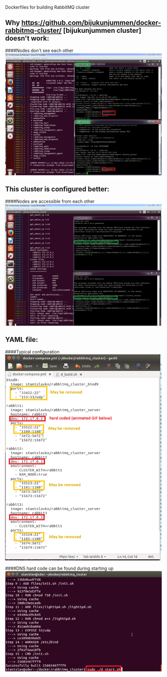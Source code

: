 Dockerfiles for building RabbitMQ cluster

Why https://github.com/bijukunjummen/docker-rabbitmq-cluster/ [bijukunjummen cluster] doesn't work:
------------
####Nodes don't see each other
![cluster overview](images/bijukunjummen_02.png)

This cluster is configured better:
------------
####Nodes are accessible from each other
![cluster overview](images/stanislavko_cluster_status.png)

YAML file:
------------
####Typical configuration
![cluster overview](images/stanislavko_yaml.png)

####DNS hard code can be found during starting up
![cluster overview](images/stanislavko_dns.gif)
